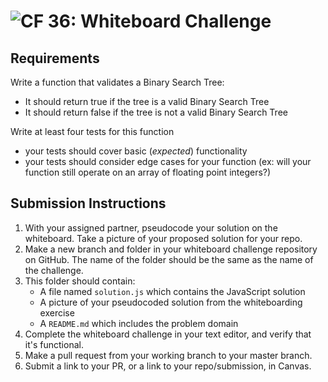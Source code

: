 ![CF](https://camo.githubusercontent.com/70edab54bba80edb7493cad3135e9606781cbb6b/687474703a2f2f692e696d6775722e636f6d2f377635415363382e706e67) 36: Whiteboard Challenge
===

## Requirements
Write a function that validates a Binary Search Tree:
* It should return true if the tree is a valid Binary Search Tree
* It should return false if the tree is not a valid Binary Search Tree

Write at least four tests for this function
* your tests should cover basic (*expected*) functionality
* your tests should consider edge cases for your function (ex: will your function still operate on an array of floating point integers?)

## Submission Instructions

1. With your assigned partner, pseudocode your solution on the whiteboard. Take a picture of your proposed solution for your repo.
1. Make a new branch and folder in your whiteboard challenge repository on GitHub. The name of the folder should be the same as the name of the challenge.
1. This folder should contain:
	- A file named `solution.js` which contains the JavaScript solution
	- A picture of your pseudocoded solution from the whiteboarding exercise
	- A `README.md` which includes the problem domain
1. Complete the whiteboard challenge in your text editor, and verify that it's functional.
1. Make a pull request from your working branch to your master branch.
1. Submit a link to your PR, or a link to your repo/submission, in Canvas.
